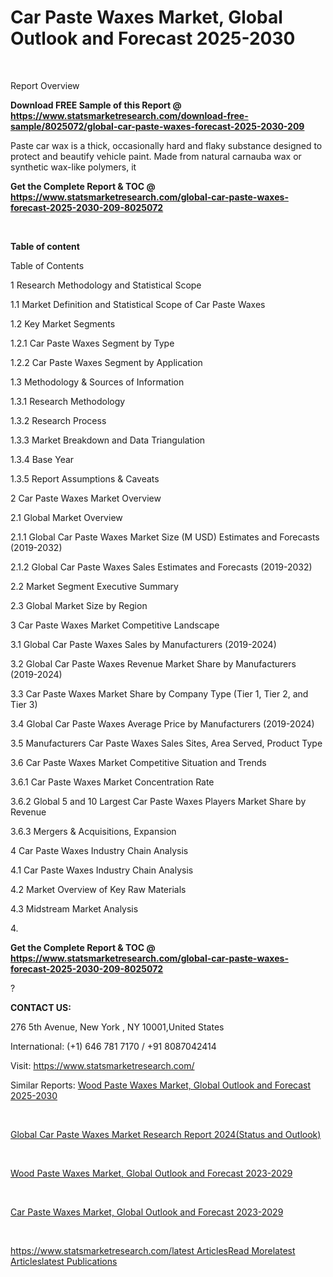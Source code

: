 <h1>Car Paste Waxes Market, Global Outlook and Forecast 2025-2030</h1><br/><p>Report Overview</p>
 
 
 
 <p><strong>Download FREE Sample of this Report @ <a href="https://www.statsmarketresearch.com/download-free-sample/8025072/global-car-paste-waxes-forecast-2025-2030-209">https://www.statsmarketresearch.com/download-free-sample/8025072/global-car-paste-waxes-forecast-2025-2030-209</a></strong></p>
 
 
 
 <p>Paste car wax is a thick, occasionally hard and flaky substance designed to protect and beautify vehicle paint. Made from natural carnauba wax or synthetic wax-like polymers, it</p>
 
 
 
 <div><b>Get the Complete Report & TOC @ <a href="https://www.statsmarketresearch.com/global-car-paste-waxes-forecast-2025-2030-209-8025072">https://www.statsmarketresearch.com/global-car-paste-waxes-forecast-2025-2030-209-8025072</a></b></div>
 
 
 
 <p><br />
 
 <b>Table of content</b></p>
 
 
 
 <p>Table of Contents<br />
 
 1 Research Methodology and Statistical Scope<br />
 
 1.1 Market Definition and Statistical Scope of Car Paste Waxes<br />
 
 1.2 Key Market Segments<br />
 
 1.2.1 Car Paste Waxes Segment by Type<br />
 
 1.2.2 Car Paste Waxes Segment by Application<br />
 
 1.3 Methodology & Sources of Information<br />
 
 1.3.1 Research Methodology<br />
 
 1.3.2 Research Process<br />
 
 1.3.3 Market Breakdown and Data Triangulation<br />
 
 1.3.4 Base Year<br />
 
 1.3.5 Report Assumptions & Caveats<br />
 
 2 Car Paste Waxes Market Overview<br />
 
 2.1 Global Market Overview<br />
 
 2.1.1 Global Car Paste Waxes Market Size (M USD) Estimates and Forecasts (2019-2032)<br />
 
 2.1.2 Global Car Paste Waxes Sales Estimates and Forecasts (2019-2032)<br />
 
 2.2 Market Segment Executive Summary<br />
 
 2.3 Global Market Size by Region<br />
 
 3 Car Paste Waxes Market Competitive Landscape<br />
 
 3.1 Global Car Paste Waxes Sales by Manufacturers (2019-2024)<br />
 
 3.2 Global Car Paste Waxes Revenue Market Share by Manufacturers (2019-2024)<br />
 
 3.3 Car Paste Waxes Market Share by Company Type (Tier 1, Tier 2, and Tier 3)<br />
 
 3.4 Global Car Paste Waxes Average Price by Manufacturers (2019-2024)<br />
 
 3.5 Manufacturers Car Paste Waxes Sales Sites, Area Served, Product Type<br />
 
 3.6 Car Paste Waxes Market Competitive Situation and Trends<br />
 
 3.6.1 Car Paste Waxes Market Concentration Rate<br />
 
 3.6.2 Global 5 and 10 Largest Car Paste Waxes Players Market Share by Revenue<br />
 
 3.6.3 Mergers & Acquisitions, Expansion<br />
 
 4 Car Paste Waxes Industry Chain Analysis<br />
 
 4.1 Car Paste Waxes Industry Chain Analysis<br />
 
 4.2 Market Overview of Key Raw Materials<br />
 
 4.3 Midstream Market Analysis<br />
 
 4.</p>
 
 
 
 <div><b>Get the Complete Report & TOC @ <a href="https://www.statsmarketresearch.com/global-car-paste-waxes-forecast-2025-2030-209-8025072">https://www.statsmarketresearch.com/global-car-paste-waxes-forecast-2025-2030-209-8025072</a></b></div>
 
 
 
 <p>? </p>
 
 
 
 <p><b>CONTACT US:</b><br />
 
 276 5th Avenue, New York , NY 10001,United States<br />
 
 International: (+1) 646 781 7170 / +91 8087042414<br />
 
 Visit: <a href="https://www.statsmarketresearch.com/">https://www.statsmarketresearch.com/</a><br />
 
 Similar Reports: <a href="https://www.statsmarketresearch.com/global-car-paste-waxes-forecast-2025-2030-209-8025072">Wood Paste Waxes Market, Global Outlook and Forecast 2025-2030 </a><br />
 
 <br />
 
 <a href="https://www.statsmarketresearch.com/global-car-paste-waxes-forecast-2025-2030-209-8025072">Global Car Paste Waxes Market Research Report 2024(Status and Outlook)</a><br />
 
 <br />
 
 <a href="https://www.statsmarketresearch.com/global-car-paste-waxes-forecast-2025-2030-209-8025072">Wood Paste Waxes Market, Global Outlook and Forecast 2023-2029</a><br />
 
 <br />
 
 <a href="https://www.statsmarketresearch.com/global-car-paste-waxes-forecast-2025-2030-209-8025072">Car Paste Waxes Market, Global Outlook and Forecast 2023-2029</a><br />
 
 <br />
 
 <a href="https://gyeongbokgung.com">https://www.statsmarketresearch.com/</a><a href="https://hallyeomaritime.com">latest Articles</a><a href="https://jingwansa.com">Read More</a><a href="https://nguoiviet.jp/">latest Articles</a><a href="https://www.intelmarketresearch.com/">latest Publications</a></p>